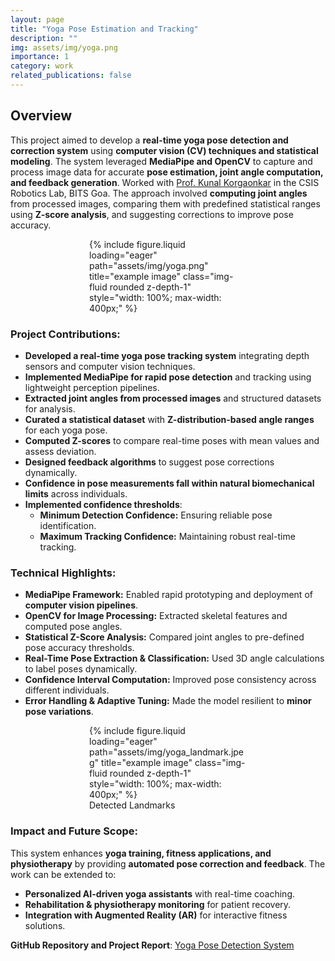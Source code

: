 ```yaml
---
layout: page
title: "Yoga Pose Estimation and Tracking"
description: ""
img: assets/img/yoga.png
importance: 1
category: work
related_publications: false
---
```




## Overview



This project aimed to develop a **real-time yoga pose detection and correction system** using **computer vision (CV) techniques and statistical modeling**. The system leveraged **MediaPipe and OpenCV** to capture and process image data for accurate **pose estimation, joint angle computation, and feedback generation**. Worked with [Prof. Kunal Korgaonkar](https://www.bits-pilani.ac.in/goa/kunal-kishore-korgaonkar/) in the CSIS Robotics Lab, BITS Goa. 
The approach involved **computing joint angles** from processed images, comparing them with predefined statistical ranges using **Z-score analysis**, and suggesting corrections to improve pose accuracy.

<div class="row">
    <div class="col-sm mt-3 mt-md-0" style="max-width: 50%; margin: auto;">
        {% include figure.liquid loading="eager" path="assets/img/yoga.png" title="example image" class="img-fluid rounded z-depth-1" style="width: 100%; max-width: 400px;" %}
    </div>
</div>

### **Project Contributions:**
- **Developed a real-time yoga pose tracking system** integrating depth sensors and computer vision techniques.
- **Implemented MediaPipe for rapid pose detection** and tracking using lightweight perception pipelines.
- **Extracted joint angles from processed images** and structured datasets for analysis.
- **Curated a statistical dataset** with **Z-distribution-based angle ranges** for each yoga pose.
- **Computed Z-scores** to compare real-time poses with mean values and assess deviation.
- **Designed feedback algorithms** to suggest pose corrections dynamically.
- **Confidence in pose measurements fall within natural biomechanical limits** across individuals.
- **Implemented confidence thresholds**:
  - **Minimum Detection Confidence:** Ensuring reliable pose identification.
  - **Maximum Tracking Confidence:** Maintaining robust real-time tracking.

### **Technical Highlights:**
- **MediaPipe Framework:** Enabled rapid prototyping and deployment of **computer vision pipelines**.
- **OpenCV for Image Processing:** Extracted skeletal features and computed pose angles.
- **Statistical Z-Score Analysis:** Compared joint angles to pre-defined pose accuracy thresholds.
- **Real-Time Pose Extraction & Classification:** Used 3D angle calculations to label poses dynamically.
- **Confidence Interval Computation:** Improved pose consistency across different individuals.
- **Error Handling & Adaptive Tuning:** Made the model resilient to **minor pose variations**.

<div class="row">
    <div class="col-sm mt-3 mt-md-0" style="max-width: 50%; margin: auto;">
        {% include figure.liquid loading="eager" path="assets/img/yoga_landmark.jpeg" title="example image" class="img-fluid rounded z-depth-1" style="width: 100%; max-width: 400px;" %}
         <div class="caption text-center">Detected Landmarks</div>
    </div>
</div>


### **Impact and Future Scope:**
This system enhances **yoga training, fitness applications, and physiotherapy** by providing **automated pose correction and feedback**. The work can be extended to:
- **Personalized AI-driven yoga assistants** with real-time coaching.
- **Rehabilitation & physiotherapy monitoring** for patient recovery.
- **Integration with Augmented Reality (AR)** for interactive fitness solutions.




<!-- ### **Repository & Additional Resources:** -->
**GitHub Repository and Project Report**: [Yoga Pose Detection System](https://github.com/laukik29/Machine-Learning-/tree/main/Motion%20Tracking)  





